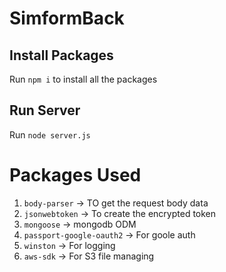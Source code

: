 # SimformBack

## Install Packages
Run `npm i` to install all the packages

## Run Server
Run `node server.js`

# Packages Used

1. `body-parser` -> TO get the request body data
2. `jsonwebtoken` -> To create the encrypted token
3. `mongoose` -> mongodb ODM
4. `passport-google-oauth2` ->  For goole auth
5. `winston` -> For logging
6. `aws-sdk` -> For S3 file managing